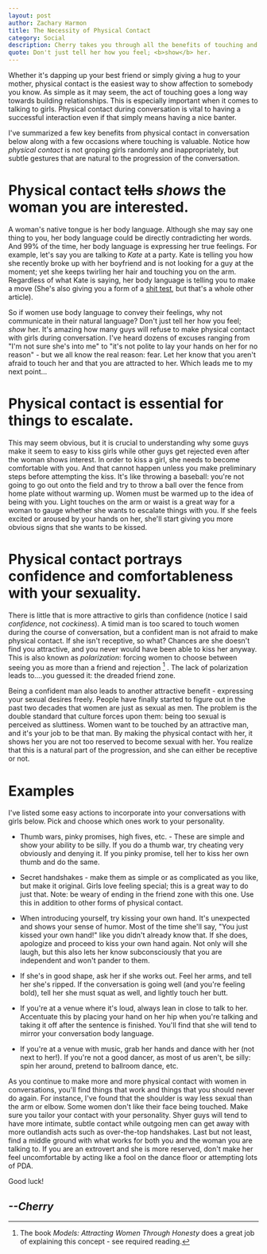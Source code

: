 ```yaml
---
layout: post
author: Zachary Harmon
title: The Necessity of Physical Contact
category: Social
description: Cherry takes you through all the benefits of touching and physical contact in conversations, and provides a few examples along the way.
quote: Don't just tell her how you feel; <b>show</b> her.
---
```


Whether it's dapping up your best friend or simply giving a hug to your mother, physical contact is the easiest way to show affection to somebody you know. As simple as it may seem, the act of touching goes a long way towards building relationships. This is especially important when it comes to talking to girls. Physical contact during conversation is vital to having a successful interaction even if that simply means having a nice banter.

I've summarized a few key benefits from physical contact in conversation below along with a few occasions where touching is valuable. Notice how *physical contact* is not groping girls randomly and inappropriately, but subtle gestures that are natural to the progression of the conversation.

# **Physical contact** ~~tells~~ *shows* the woman you are interested.

A woman's native tongue is her body language. Although she may say one thing to you, her body language could be directly contradicting her words. And 99% of the time, her body language is expressing her true feelings. For example, let's say you are talking to *Kate* at a party. Kate is telling you how she recently broke up with her boyfriend and is not looking for a guy at the moment; yet she keeps twirling her hair and touching you on the arm. Regardless of what Kate is saying, her body language is telling you to make a move (She's also giving you a form of a [shit test](https://illimitablemen.com/2014/12/14/the-shit-test-encyclopedia/), but that's a whole other article).

So if women use body language to convey their feelings, why not communicate in their natural language? Don't just tell her how you feel; *show* her. It's amazing how many guys will refuse to make physical contact with girls during conversation. I've heard dozens of excuses ranging from "I'm not sure she's into me" to "it's not polite to lay your hands on her for no reason" - but we all know the real reason: fear. Let her know that you aren't afraid to touch her and that you are attracted to her. Which leads me to my next point...

# **Physical contact is essential for things to escalate.**

This may seem obvious, but it is crucial to understanding why some guys make it seem to easy to kiss girls while other guys get rejected even after the woman shows interest. In order to kiss a girl, she needs to become comfortable with you. And that cannot happen unless you make preliminary steps before attempting the kiss. It's like throwing a baseball: you're not going to go out onto the field and try to throw a ball over the fence from home plate without warming up. Women must be warmed up to the idea of being with you. Light touches on the arm or waist is a great way for a woman to gauge whether she wants to escalate things with you. If she feels excited or aroused by your hands on her, she'll start giving you more obvious signs that she wants to be kissed.

# **Physical contact portrays confidence and comfortableness with your sexuality**.

There is little that is more attractive to girls than confidence (notice I said *confidence*, not *cockiness*). A timid man is too scared to touch women during the course of conversation, but a confident man is not afraid to make physical contact. If she isn't receptive, so what? Chances are she doesn't find you attractive, and you never would have been able to kiss her anyway. This is also known as *polarization*: forcing women to choose between seeing you as more than a friend and rejection [^footnote] .  The lack of polarization leads to....you guessed it: the dreaded friend zone.

Being a confident man also leads to another attractive benefit - expressing your sexual desires freely. People have finally started to figure out in the past two decades that women are just as sexual as men. The problem is the double standard that culture forces upon them: being too sexual is perceived as sluttiness. Women want to be touched by an attractive man, and it's your job to be that man. By making the physical contact with her, it shows her you are not too reserved to become sexual with her. You realize that this is a natural part of the progression, and she can either be receptive or not.

# **Examples**

I've listed some easy actions to incorporate into your conversations with girls below. Pick and choose which ones work to your personality.

 - Thumb wars, pinky promises, high fives, etc. - These are simple and show your ability to be silly. If you do a thumb war, try cheating very obviously and denying it. If you pinky promise, tell her to kiss her own thumb and do the same.

 - Secret handshakes - make them as simple or as complicated as you like, but make it original. Girls love feeling special; this is a great way to do just that. Note: be weary of ending in the friend zone with this one. Use this in addition to other forms of physical contact.

 - When introducing yourself, try kissing your own hand. It's unexpected and shows your sense of humor. Most of the time she'll say, "You just kissed your own hand!" like you didn't already know that. If she does, apologize and proceed to kiss your own hand again. Not only will she laugh, but this also lets her know subconsciously that you are independent and won't pander to them.

 - If she's in good shape, ask her if she works out. Feel her arms, and tell her she's ripped. If the conversation is going well (and you're feeling bold), tell her she must squat as well, and lightly touch her butt.

 - If you're at a venue where it's loud, always lean in close to talk to her. Accentuate this by placing your hand on her hip when you're talking and taking it off after the sentence is finished. You'll find that she will tend to mirror your conversation body language.

 - If you're at a venue with music, grab her hands and dance with her (not next to her!). If you're not a good dancer, as most of us aren't, be silly: spin her around, pretend to ballroom dance, etc.

As you continue to make more and more physical contact with women in conversations, you'll find things that work and things that you should never do again. For instance, I've found that the shoulder is way less sexual than the arm or elbow. Some women don't like their face being touched. Make sure you tailor your contact with your personality. Shyer guys will tend to have more intimate, subtle contact while outgoing men can get away with more outlandish acts such as over-the-top handshakes. Last but not least, find a middle ground with what works for both you and the woman you are talking to. If you are an extrovert and she is more reserved, don't make her feel uncomfortable by acting like a fool on the dance floor or attempting lots of PDA.

Good luck!

## *--Cherry*

[^footnote]: The book *Models: Attracting Women Through Honesty* does a great job of explaining this concept - see required reading.





<!--se_discussion_list:{"0fuldRhqLM4S4R85ljwaS18W":{"selectionStart":703,"selectionEnd":702,"commentList":[{"content":"remove comma"}],"discussionIndex":"0fuldRhqLM4S4R85ljwaS18W"},"nKuYeR0FQ2pLHrBK2a8vFpfk":{"selectionStart":830,"selectionEnd":830,"commentList":[{"content":"remove comma"}],"discussionIndex":"nKuYeR0FQ2pLHrBK2a8vFpfk"},"3ufWodfKS5fIj9tjGlxtdC1K":{"selectionStart":898,"selectionEnd":914,"commentList":[{"content":"maybe italicize instead"}],"discussionIndex":"3ufWodfKS5fIj9tjGlxtdC1K"},"g1BpID0wxHk7LmAxFP0fonRH":{"selectionStart":1067,"selectionEnd":1082,"commentList":[{"content":"i really like this strikethrough"}],"discussionIndex":"g1BpID0wxHk7LmAxFP0fonRH"},"GdQBKKACl9QVvEnS8fcI4MGv":{"selectionStart":1123,"selectionEnd":1168,"commentList":[{"content":"that's a fantastic quote"}],"discussionIndex":"GdQBKKACl9QVvEnS8fcI4MGv"},"Vbow8amqBg4cBZSqm65gCMfW":{"selectionStart":1270,"selectionEnd":1267,"commentList":[{"content":"maybe just make this a period"}],"discussionIndex":"Vbow8amqBg4cBZSqm65gCMfW"},"l534lh8fnjf2BUzAlisHYiA9":{"selectionStart":1384,"selectionEnd":1388,"commentList":[{"content":"maybe italicize the name Kate"}],"discussionIndex":"l534lh8fnjf2BUzAlisHYiA9"},"kCORSefstMZM0YwtQwocyBPH":{"selectionStart":1510,"selectionEnd":1511,"commentList":[{"content":"this is grammatically correct.  it feels a bit long to me.  maybe make this a period and start the next sentance with but"}],"discussionIndex":"kCORSefstMZM0YwtQwocyBPH"},"1IaGN72OS5UDUlZokKSHtxKt":{"selectionStart":1655,"selectionEnd":1805,"commentList":[{"content":"i'm a big fan of this parenthetical"}],"discussionIndex":"1IaGN72OS5UDUlZokKSHtxKt"},"78UFSMnybSXrYaZR8MkmcBPA":{"selectionStart":1942,"selectionEnd":1941,"commentList":[{"content":"semicolon"}],"discussionIndex":"78UFSMnybSXrYaZR8MkmcBPA"},"qxdUeyGiughiME4cfzMayiUB":{"selectionStart":2079,"selectionEnd":2079,"commentList":[{"content":"remove comma"}],"discussionIndex":"qxdUeyGiughiME4cfzMayiUB"},"4aTDMQDSPrYdk3Pv1CR0GHGM":{"selectionStart":2182,"selectionEnd":2183,"commentList":[{"content":"maybe make a period"},{"content":"i understand what this is now.  you can do an actual footnote in markdown if you want to.  it's up to you."}],"discussionIndex":"4aTDMQDSPrYdk3Pv1CR0GHGM"},"JQnA5THlVxDoVB3rm5cJ4cda":{"selectionStart":2184,"selectionEnd":2222,"commentList":[{"content":"great use of the colon!"}],"discussionIndex":"JQnA5THlVxDoVB3rm5cJ4cda"},"GZ6WIt9WdkHlefUR50eUcpef":{"selectionStart":2271,"selectionEnd":2280,"commentList":[{"content":"either remove the comma, or remove the word \"that\" after \"and\""}],"discussionIndex":"GZ6WIt9WdkHlefUR50eUcpef"},"KehbOON1IgnftK4ZwI5IgyFy":{"selectionStart":2512,"selectionEnd":2514,"commentList":[{"content":"is this supposed to be when?"},{"content":"also remove the comma"}],"discussionIndex":"KehbOON1IgnftK4ZwI5IgyFy"},"cTFq9GFdE6QAHBs2Vqn6iaL5":{"selectionStart":2761,"selectionEnd":2762,"commentList":[{"content":"maybe make a colon"}],"discussionIndex":"cTFq9GFdE6QAHBs2Vqn6iaL5"},"2Kw1IMUH3mLR7wpCcEv1I4Go":{"selectionStart":3590,"selectionEnd":3591,"commentList":[{"content":"add a comma"}],"discussionIndex":"2Kw1IMUH3mLR7wpCcEv1I4Go"},"y6cILLNfOWMbIUXnl3Y1621m":{"selectionStart":3684,"selectionEnd":3691,"commentList":[{"content":"maybe make a colon"}],"discussionIndex":"y6cILLNfOWMbIUXnl3Y1621m"},"lJIzZ0wKYDM2XPvrM5NiKrl0":{"selectionStart":3776,"selectionEnd":3762,"commentList":[{"content":"what is this for?"}],"discussionIndex":"lJIzZ0wKYDM2XPvrM5NiKrl0"},"dv3Tc96oiIe2V0hIkzrTSIp8":{"selectionStart":3830,"selectionEnd":3829,"commentList":[{"content":"remove comma"},{"content":"maybe make a colon again?"}],"discussionIndex":"dv3Tc96oiIe2V0hIkzrTSIp8"},"D2uxnAO14GbufSIW9d1ls5bO":{"selectionStart":3920,"selectionEnd":3922,"commentList":[{"content":"maybe make a colon"}],"discussionIndex":"D2uxnAO14GbufSIW9d1ls5bO"},"Ac7DNtxof3MKykBjjSnLMIXo":{"selectionStart":4061,"selectionEnd":4064,"commentList":[{"content":"men"}],"discussionIndex":"Ac7DNtxof3MKykBjjSnLMIXo"},"wrljMWQw93AJ6G9XZUPL4lCr":{"selectionStart":4130,"selectionEnd":4131,"commentList":[{"content":"nice colon!"}],"discussionIndex":"wrljMWQw93AJ6G9XZUPL4lCr"},"T3z0mHUaBwF8wjaXdJ1xQ5xd":{"selectionStart":4482,"selectionEnd":4621,"commentList":[{"content":"i really like this idea"}],"discussionIndex":"T3z0mHUaBwF8wjaXdJ1xQ5xd"},"98imzr4TTNEWtgNRdQAQqJcW":{"selectionStart":5141,"selectionEnd":5141,"commentList":[{"content":"add a new line here"}],"discussionIndex":"98imzr4TTNEWtgNRdQAQqJcW"},"4v3Xuh0cdF7FOxs2vlG0dwPE":{"selectionStart":4986,"selectionEnd":4987,"commentList":[{"content":"love the semicolon!"}],"discussionIndex":"4v3Xuh0cdF7FOxs2vlG0dwPE"},"Hr11YHeoeUUeG1ep7Qw6nFYo":{"selectionStart":5480,"selectionEnd":5483,"commentList":[{"content":"you're"}],"discussionIndex":"Hr11YHeoeUUeG1ep7Qw6nFYo"},"aQncrAwRXx1UZ8pLXFeXr3C9":{"selectionStart":5595,"selectionEnd":5596,"commentList":[{"content":"comma"}],"discussionIndex":"aQncrAwRXx1UZ8pLXFeXr3C9"},"IH4k8vcLOgxXfnabAd6Bfj6E":{"selectionStart":5656,"selectionEnd":5657,"commentList":[{"content":"i think there needs to be a comma here"}],"discussionIndex":"IH4k8vcLOgxXfnabAd6Bfj6E"},"8v765LFFC4hnRyq4u4KZ64Co":{"selectionStart":5716,"selectionEnd":5717,"commentList":[{"content":"comma"}],"discussionIndex":"8v765LFFC4hnRyq4u4KZ64Co"},"TdBGj5M9SX18cGlrbwXc8LUQ":{"selectionStart":6170,"selectionEnd":6167,"commentList":[{"content":"this one needs to be a colon"}],"discussionIndex":"TdBGj5M9SX18cGlrbwXc8LUQ"},"wS9JteYrf3CPnjjfht3HWfXw":{"selectionStart":6566,"selectionEnd":6563,"commentList":[{"content":"maybe make a period"}],"discussionIndex":"wS9JteYrf3CPnjjfht3HWfXw"},"p8LWgnotGnUxeRafSlwDKhQP":{"selectionStart":6787,"selectionEnd":6789,"commentList":[{"content":"and what?!?!"}],"discussionIndex":"p8LWgnotGnUxeRafSlwDKhQP"},"ciuyhHPM19HMUAlyN0oAE0na":{"selectionStart":7131,"selectionEnd":7132,"commentList":[{"content":"desipte all the naggy comments, i really liked the contents of this post.  i liked it a lot.  i actually think i learned some really useful stuff even though i thought i understood the concept before reading the article."}],"discussionIndex":"ciuyhHPM19HMUAlyN0oAE0na"},"U4KRMLRnFCAkJIWAfU53IzXi":{"selectionStart":111,"selectionEnd":246,"commentList":[{"content":"i really like this description"}],"discussionIndex":"U4KRMLRnFCAkJIWAfU53IzXi"}}-->
